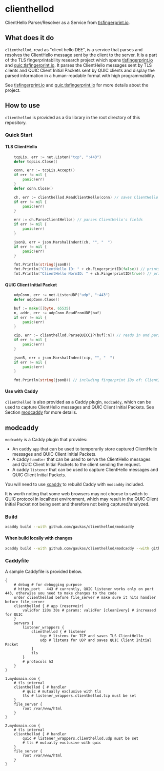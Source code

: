 # clienthellod
ClientHello Parser/Resolver as a Service from [tlsfingerprint.io](https://tlsfingerprint.io).

## What does it do

`clienthellod`, read as "client hello DEE", is a service that parses and resolves the ClientHello message sent by the client to the server. It is a part of the TLS fingerprintability research project which spans [tlsfingerprint.io](https://tlsfingerprint.io) and [quic.tlsfingerprint.io](https://quic.tlsfingerprint.io). It parses the ClientHello messages sent by TLS clients and QUIC Client Initial Packets sent by QUIC clients and display the parsed information in a human-readable format with high programmability. 

See [tlsfingerprint.io](https://tlsfingerprint.io) and [quic.tlsfingerprint.io](https://quic.tlsfingerprint.io) for more details about the project.

## How to use

`clienthellod` is provided as a Go library in the root directory of this repository. 

### Quick Start

#### TLS ClientHello

```go
    tcpLis, err := net.Listen("tcp", ":443")
    defer tcpLis.Close()

    conn, err := tcpLis.Accept()
	if err != nil {
        panic(err)
	}
    defer conn.Close()

	ch, err := clienthellod.ReadClientHello(conn) // saves ClientHello
    if err != nil {
        panic(err)
    }

    err := ch.ParseClientHello() // parses ClientHello's fields
    if err != nil {
        panic(err)
    }

    jsonB, err = json.MarshalIndent(ch, "", "  ")
    if err != nil {
        panic(err)
    }

    fmt.Println(string(jsonB))
    fmt.Println("ClientHello ID: " + ch.FingerprintID(false)) // prints ClientHello's original fingerprint ID, as TLS extension IDs in their provided order
    fmt.Println("ClientHello NormID: " + ch.FingerprintID(true)) // prints ClientHello's normalized fingerprint ID, as TLS extension IDs in a sorted order
```

#### QUIC Client Initial Packet

```go
    udpConn, err := net.ListenUDP("udp", ":443")
    defer udpConn.Close()

    buf := make([]byte, 65535)
    n, addr, err := udpConn.ReadFromUDP(buf)
    if err != nil {
        panic(err)
    }

    cip, err := clienthellod.ParseQUICCIP(buf[:n]) // reads in and parses QUIC Client Initial Packet
    if err != nil {
        panic(err)    
    }

    jsonB, err = json.MarshalIndent(cip, "", "  ")
    if err != nil {
        panic(err)
    }

    fmt.Println(string(jsonB)) // including fingerprint IDs of: ClientInitialPacket, QUIC Header, QUIC ClientHello, QUIC Transport Parameters' combination
```

#### Use with Caddy

`clienthellod` is also provided as a Caddy plugin, `modcaddy`, which can be used to capture ClientHello messages and QUIC Client Initial Packets. See Section [modcaddy](#modcaddy) for more details.

## modcaddy

`modcaddy` is a Caddy plugin that provides:
- An caddy `app` that can be used to temporarily store captured ClientHello messages and QUIC Client Initial Packets. 
- A caddy `handler` that can be used to serve the ClientHello messages and QUIC Client Initial Packets to the client sending the request. 
- A caddy `listener` that can be used to capture ClientHello messages and QUIC Client Initial Packets.

You will need to use [xcaddy](https://github.com/caddyserver/xcaddy) to rebuild Caddy with `modcaddy` included.

It is worth noting that some web browsers may not choose to switch to QUIC protocol in localhost environment, which may result in the QUIC Client Initial Packet not being sent and therefore not being captured/analyzed.

### Build 

```bash
xcaddy build --with github.com/gaukas/clienthellod/modcaddy
```

#### When build locally with changes 

```bash
xcaddy build --with github.com/gaukas/clienthellod/modcaddy --with github.com/gaukas/clienthellod/=./
```

### Caddyfile

A sample Caddyfile is provided below.

```Caddyfile
{      
    # debug # for debugging purpose
    # https_port   443 # currently, QUIC listener works only on port 443, otherwise you need to make changes to the code
    order clienthellod before file_server # make sure it hits handler before file_server
    clienthellod { # app (reservoir)
        validfor 120s 30s # params: validFor [cleanEvery] # increased for QUIC
    }
    servers {
        listener_wrappers {
            clienthellod { # listener
                tcp # listens for TCP and saves TLS ClientHello 
                udp # listens for UDP and saves QUIC Client Initial Packet
            }
            tls
        }
        # protocols h3
    }
}

1.mydomain.com {
    # tls internal
    clienthellod { # handler
        # quic # mutually exclusive with tls
        tls # listener_wrappers.clienthellod.tcp must be set
    }
    file_server {
        root /var/www/html
    }
}

2.mydomain.com {
    # tls internal
    clienthellod { # handler
        quic # listener_wrappers.clienthellod.udp must be set
        # tls # mutually exclusive with quic
    }
    file_server {
        root /var/www/html
    }
}
```

